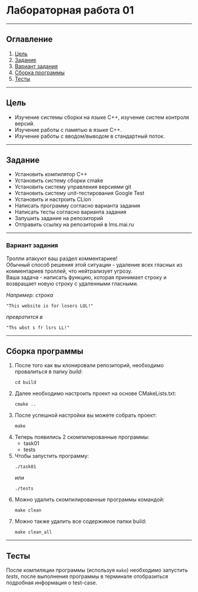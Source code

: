 # Лабораторная работа 01

___

## Оглавление
1. [Цель](#цель)
2. [Задание](#задание)
3. [Вариант задания](#вариант-задания)
4. [Сборка программы](#сборка-программы)
5. [Тесты](#тесты)
___

## Цель

* Изучение системы сборки на языке C++, изучение систем контроля версий.
* Изучение работы с памятью в языке C++.
* Изучение работы с вводом/выводом в стандартный поток.

___

## Задание

* Установить компилятор C++
* Установить систему сборки cmake
* Установить систему управления версиями git
* Установить систему unit-тестирования Google Test
* Установить и настроить CLion
* Написать программу согласно варианта задания
* Написать тесты согласно варианта задания
* Запушить задание на репозиторий
* Отправить ссылку на репозиторий в lms.mai.ru

___

### Вариант задания

Тролли атакуют ваш раздел комментариев!<br>
Обычный способ решения этой ситуации - удаление всех гласных из комментариев троллей, что нейтрализует угрозу.<br>
Ваша задача - написать функцию, которая принимает строку и возвращает новую строку с удаленными гласными.

*Например: строка* 
```
"This website is for losers LOL!"
```
*превратится в*
```
"Ths wbst s fr lsrs LL!"
```

___

## Сборка программы

1. После того как вы клонировали репозиторий, необходимо провалиться в папку *build:*
    ```
    cd build
    ```
2. Далее необходимо настроить проект на основе CMakeLists.txt:
    ```
   cmake ..
   ```
3. После успешной настройки вы можете собрать проект:
    ```
   make
   ```
4. Теперь появились 2 скомпилированные программы:
   * task01
   * tests
5. Чтобы запустить программу:
   ```
   ./task01
   ```
   или
   ```
   ./tests
   ```
6. Можно удалить скомпилированные программы командой:
   ```
   make clean
   ```
7. Можно также удалить все содержимое папки build:
   ```
   make clean_all
   ```
___

## Тесты

После компиляции программы (используя ```make```) необходимо запустить *tests*, после выполнения программы в терминале отобразиться подробная информация о test-case.
